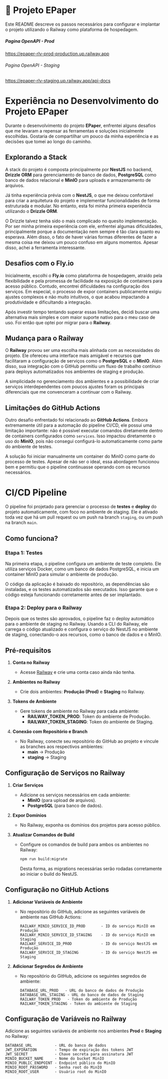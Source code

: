 # 🚀 Projeto EPaper

Este README descreve os passos necessários para configurar e implantar o projeto utilizando o Railway como plataforma de hospedagem.

##### Pagina OpenAPI - Prod

https://epaper-rlv-prod-production.up.railway.app

###### Pagina OpenAPI - Staging

https://epaper-rlv-staging.up.railway.app/api-docs

# Experiência no Desenvolvimento do Projeto EPaper

Durante o desenvolvimento do projeto **EPaper**, enfrentei alguns desafios que me levaram a repensar as ferramentas e soluções inicialmente escolhidas. Gostaria de compartilhar um pouco da minha experiência e as decisões que tomei ao longo do caminho.

## Explorando a Stack

A stack do projeto é composta principalmente por **NestJS** no backend, **Drizzle ORM** para gerenciamento de banco de dados, **PostgreSQL** como banco de dados relacional e **MinIO** para uploads e armazenamento de arquivos.

Já tinha experiência prévia com o **NestJS**, o que me deixou confortável para criar a arquitetura do projeto e implementar funcionalidades de forma estruturada e modular. No entanto, esta foi minha primeira experiência utilizando o **Drizzle ORM**.

O Drizzle talvez tenha sido o mais complicado no quesito implementação. Por ser minha primeira experiência com ele, enfrentei algumas dificuldades, principalmente porque a documentação nem sempre é tão clara quanto eu esperava. Além disso, o fato de haver várias formas diferentes de fazer a mesma coisa me deixou um pouco confuso em alguns momentos. Apesar disso, achei a ferramenta interessante.

## Desafios com o Fly.io

Inicialmente, escolhi o **Fly.io** como plataforma de hospedagem, atraído pela flexibilidade e pela promessa de facilidade na exposição de containers para acesso público. Contudo, encontrei dificuldades na configuração dos serviços. Em especial, o processo de expor containers publicamente exigiu ajustes complexos e não muito intuitivos, o que acabou impactando a produtividade e dificultando a integração.

Após investir tempo tentando superar essas limitações, decidi buscar uma alternativa mais simples e com maior suporte nativo para o meu caso de uso. Foi então que optei por migrar para o **Railway**.

## Mudança para o Railway

O **Railway** provou ser uma escolha mais alinhada com as necessidades do projeto. Ele ofereceu uma interface mais amigável e recursos que facilitaram a configuração de serviços como o **PostgreSQL** e o **MinIO**. Além disso, sua integração com o GitHub permitiu um fluxo de trabalho contínuo para deploys automatizados nos ambientes de staging e produção.

A simplicidade no gerenciamento dos ambientes e a possibilidade de criar serviços interdependentes com poucos ajustes foram os principais diferenciais que me convenceram a continuar com o Railway.

## Limitações do GitHub Actions

Outro desafio enfrentado foi relacionado ao **GitHub Actions**. Embora extremamente útil para a automação do pipeline CI/CD, ele possui uma limitação importante: não é possível executar comandos diretamente dentro de containers configurados como `services`. Isso impactou diretamente o uso do **MinIO**, pois não consegui configurá-lo automaticamente como parte do ambiente de testes.

A solução foi iniciar manualmente um container do MinIO como parte do processo de testes. Apesar de não ser o ideal, essa abordagem funcionou bem e permitiu que o pipeline continuasse operando com os recursos necessários.

# CI/CD Pipeline

O pipeline foi projetado para gerenciar o processo de **testes** e **deploy** do projeto automaticamente, com foco no ambiente de staging. Ele é ativado toda vez que há um pull request ou um push na branch `staging`, ou um push na branch `main`.

## Como funciona?

### Etapa 1: Testes

Na primeira etapa, o pipeline configura um ambiente de teste completo. Ele utiliza serviços Docker, como um banco de dados PostgreSQL, e inicia um container MinIO para simular o ambiente de produção.

O código da aplicação é baixado do repositório, as dependências são instaladas, e os testes automatizados são executados. Isso garante que o código esteja funcionando corretamente antes de ser implantado.

### Etapa 2: Deploy para o Railway

Depois que os testes são aprovados, o pipeline faz o deploy automático para o ambiente de staging no Railway. Usando a CLI do Railway, ele carrega o código atualizado e configura o serviço do NestJS no ambiente de staging, conectando-o aos recursos, como o banco de dados e o MinIO.

## Pré-requisitos

1. **Conta no Railway**

   - Acesse [Railway](https://railway.app) e crie uma conta caso ainda não tenha.

2. **Ambientes no Railway**

   - Crie dois ambientes: **Produção (Prod)** e **Staging** no Railway.

3. **Tokens de Ambiente**

   - Gere tokens de ambiente no Railway para cada ambiente:
     - **RAILWAY_TOKEN_PROD**: Token do ambiente de Produção.
     - **RAILWAY_TOKEN_STAGING**: Token do ambiente de Staging.

4. **Conexão com Repositório e Branch**
   - No Railway, conecte seu repositório do GitHub ao projeto e vincule as branches aos respectivos ambientes:
     - **main** -> Produção
     - **staging** -> Staging

## Configuração de Serviços no Railway

1. **Criar Serviços**

   - Adicione os serviços necessários em cada ambiente:
     - **MinIO** (para upload de arquivos).
     - **PostgreSQL** (para banco de dados).

2. **Expor Domínios**

   - No Railway, exponha os domínios dos projetos para acesso público.

3. **Atualizar Comandos de Build**
   - Configure os comandos de build para ambos os ambientes no Railway:
     ```bash
     npm run build:migrate
     ```
     Desta forma, as migrations necessárias serão rodadas corretamente ao iniciar o build do NestJS.

## Configuração no GitHub Actions

1. **Adicionar Variáveis de Ambiente**

   - No repositório do GitHub, adicione as seguintes variáveis de ambiente nas GitHub Actions:
     ```text
     RAILWAY_MINIO_SERVICE_ID_PROD       - ID do serviço MinIO em Produção
     RAILWAY_MINIO_SERVICE_ID_STAGING    - ID do serviço MinIO em Staging
     RAILWAY_SERVICE_ID_PROD             - ID do serviço NestJS em Produção
     RAILWAY_SERVICE_ID_STAGING          - ID do serviço NestJS em Staging
     ```

2. **Adicionar Segredos de Ambiente**
   - No repositório do GitHub, adicione os seguintes segredos de ambiente:
     ```text
     DATABASE_URL_PROD   - URL do banco de dados de Produção
     DATABASE_URL_STAGING - URL do banco de dados de Staging
     RAILWAY_TOKEN_PROD   - Token do ambiente de Produção
     RAILWAY_TOKEN_STAGING - Token do ambiente de Staging
     ```

## Configuração de Variáveis no Railway

Adicione as seguintes variáveis de ambiente nos ambientes **Prod** e **Staging** no Railway:

```text
DATABASE_URL          - URL do banco de dados
JWT_EXPIRATION        - Tempo de expiração dos tokens JWT
JWT_SECRET            - Chave secreta para assinatura JWT
MINIO_BUCKET_NAME     - Nome do bucket MinIO
MINIO_PUBLIC_ENDPOINT - Endpoint público do MinIO
MINIO_ROOT_PASSWORD   - Senha root do MinIO
MINIO_ROOT_USER       - Usuário root do MinIO
```
